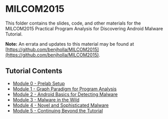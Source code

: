 # MILCOM2015
This folder contains the slides, code, and other materials for the MILCOM2015 Practical Program Analysis for Discovering Android Malware Tutorial.

**Note:** An errata and updates to this material may be found at [https://github.com/benjholla/MILCOM2015](https://github.com/benjholla/MILCOM2015).

## Tutorial Contents
- [Module 0 - Prelab Setup](./Module0/Module0.pdf)
- [Module 1 - Graph Paradigm for Program Analysis](./Module1/Module1.pdf)
- [Module 2 - Android Basics for Detecting Malware](./Module2/Module2.pdf)
- [Module 3 - Malware in the Wild](./Module3/Module3.pdf)
- [Module 4 - Novel and Sophisticated Malware](./Module4/Module4.pdf)
- [Module 5 - Continuing Beyond the Tutorial](./Module5/Module5.pdf)
